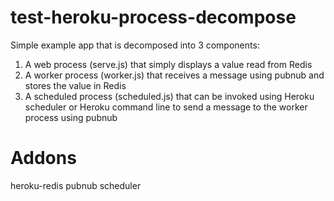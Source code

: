 # test-heroku-process-decompose
Simple example app that is decomposed into 3 components:

1. A web process (serve.js) that simply displays a value read from Redis
2. A worker process (worker.js) that receives a message using pubnub and stores the value in Redis
3. A scheduled process (scheduled.js) that can be invoked using Heroku scheduler or Heroku command line to send a message to the worker process using pubnub

# Addons
heroku-redis
pubnub
scheduler
